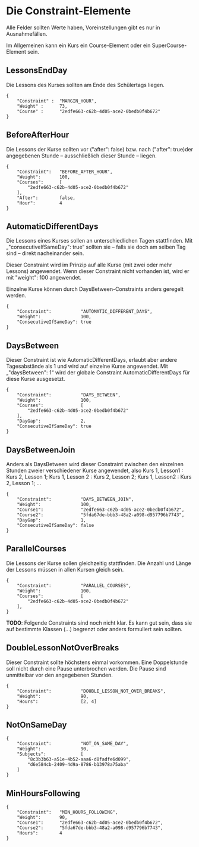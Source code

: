# Die Constraint-Elemente

Alle Felder sollten Werte haben, Voreinstellungen gibt es nur in Ausnahmefällen.

Im Allgemeinen kann ein Kurs ein Course-Element oder ein SuperCourse-Element sein.

## LessonsEndDay

Die Lessons des Kurses sollten am Ende des Schülertags liegen.

```
{
    "Constraint" :  "MARGIN_HOUR",
    "Weight" :      73,
    "Course" :      "2edfe663-c62b-4d05-ace2-0bedb0f4b672"
}
```

## BeforeAfterHour

Die Lessons der Kurse sollten vor ("after": false) bzw. nach ("after": true)der angegebenen Stunde – ausschließlich dieser Stunde – liegen.

```
{
	"Constraint":   "BEFORE_AFTER_HOUR",
	"Weight":       100,
	"Courses":      [
        "2edfe663-c62b-4d05-ace2-0bedb0f4b672"
    ],
	"After":        false,
	"Hour":         4
}
```

## AutomaticDifferentDays

Die Lessons eines Kurses sollen an unterschiedlichen Tagen stattfinden. Mit „"consecutiveIfSameDay": true“ sollten sie – falls sie doch am selben Tag sind – direkt nacheinander sein.

Dieser Constraint wird im Prinzip auf alle Kurse (mit zwei oder mehr Lessons) angewendet. Wenn dieser Constraint nicht vorhanden ist, wird er mit "weight": 100 angewendet.

Einzelne Kurse können durch DaysBetween-Constraints anders geregelt werden.

```
{
	"Constraint":           "AUTOMATIC_DIFFERENT_DAYS",
	"Weight":               100,
	"ConsecutiveIfSameDay": true
}
```

## DaysBetween

Dieser Constraint ist wie AutomaticDifferentDays, erlaubt aber andere Tagesabstände als 1 und wird auf einzelne Kurse angewendet. Mit „"daysBetween": 1“ wird der globale Constraint AutomaticDifferentDays für diese Kurse ausgesetzt.

```
{
	"Constraint":           "DAYS_BETWEEN",
	"Weight":               100,
	"Courses":              [
        "2edfe663-c62b-4d05-ace2-0bedb0f4b672"
    ],
	"DayGap":               2.
	"ConsecutiveIfSameDay": true
}
```

## DaysBetweenJoin

Anders als DaysBetween wird dieser Constraint zwischen den einzelnen Stunden zweier verschiedener Kurse angewendet, also Kurs 1, Lesson1 : Kurs 2, Lesson 1; Kurs 1, Lesson 2 : Kurs 2, Lesson 2; Kurs 1, Lesson2 : Kurs 2, Lesson 1; ...

```
{
	"Constraint":           "DAYS_BETWEEN_JOIN",
	"Weight":               100,
	"Course1":              "2edfe663-c62b-4d05-ace2-0bedb0f4b672",
	"Course2":              "5fda67de-bbb3-48a2-a098-d957796b7743",
	"DayGap":               1,
	"ConsecutiveIfSameDay": false
}
```

## ParallelCourses

Die Lessons der Kurse sollen gleichzeitig stattfinden. Die Anzahl und Länge der Lessons müssen in allen Kursen gleich sein.

```
{
	"Constraint":           "PARALLEL_COURSES",
	"Weight":               100,
	"Courses":              [
        "2edfe663-c62b-4d05-ace2-0bedb0f4b672"
    ],
}
```

**TODO**: Folgende Constraints sind noch nicht klar. Es kann gut sein, dass sie auf bestimmte Klassen (...) begrenzt oder anders formuliert sein sollten.

## DoubleLessonNotOverBreaks

Dieser Constraint sollte höchstens einmal vorkommen. Eine Doppelstunde soll nicht durch eine Pause unterbrochen werden. Die Pause sind unmittelbar vor den angegebenen Stunden.

```
{
	"Constraint":           "DOUBLE_LESSON_NOT_OVER_BREAKS",
	"Weight":               90,
	"Hours":                [2, 4]
}
```

## NotOnSameDay

```
{
	"Constraint":           "NOT_ON_SAME_DAY",
	"Weight":               90,
	"Subjects":             [
        "8c3b3b63-a51e-4b52-aaa6-d8fadfe6d099",
        "d6e584cb-2409-4d9a-8786-b13978a75aba"
    ]
}
```

## MinHoursFollowing

```
{
	"Constraint":   "MIN_HOURS_FOLLOWING",
	"Weight":       90,
	"Course1":      "2edfe663-c62b-4d05-ace2-0bedb0f4b672",
	"Course2":      "5fda67de-bbb3-48a2-a098-d957796b7743",
	"Hours":        4
}
```
